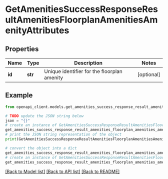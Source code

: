 # GetAmenitiesSuccessResponseResultAmenitiesFloorplanAmenitiesAmenityAttributes


## Properties

Name | Type | Description | Notes
------------ | ------------- | ------------- | -------------
**id** | **str** | Unique identifier for the floorplan amenity | [optional] 

## Example

```python
from openapi_client.models.get_amenities_success_response_result_amenities_floorplan_amenities_amenity_attributes import GetAmenitiesSuccessResponseResultAmenitiesFloorplanAmenitiesAmenityAttributes

# TODO update the JSON string below
json = "{}"
# create an instance of GetAmenitiesSuccessResponseResultAmenitiesFloorplanAmenitiesAmenityAttributes from a JSON string
get_amenities_success_response_result_amenities_floorplan_amenities_amenity_attributes_instance = GetAmenitiesSuccessResponseResultAmenitiesFloorplanAmenitiesAmenityAttributes.from_json(json)
# print the JSON string representation of the object
print(GetAmenitiesSuccessResponseResultAmenitiesFloorplanAmenitiesAmenityAttributes.to_json())

# convert the object into a dict
get_amenities_success_response_result_amenities_floorplan_amenities_amenity_attributes_dict = get_amenities_success_response_result_amenities_floorplan_amenities_amenity_attributes_instance.to_dict()
# create an instance of GetAmenitiesSuccessResponseResultAmenitiesFloorplanAmenitiesAmenityAttributes from a dict
get_amenities_success_response_result_amenities_floorplan_amenities_amenity_attributes_from_dict = GetAmenitiesSuccessResponseResultAmenitiesFloorplanAmenitiesAmenityAttributes.from_dict(get_amenities_success_response_result_amenities_floorplan_amenities_amenity_attributes_dict)
```
[[Back to Model list]](../README.md#documentation-for-models) [[Back to API list]](../README.md#documentation-for-api-endpoints) [[Back to README]](../README.md)


